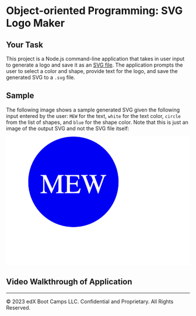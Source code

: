 # Object-oriented Programming: SVG Logo Maker

## Your Task

This project is a Node.js command-line application that takes in user input to generate a logo and save it as an [SVG file](https://en.wikipedia.org/wiki/Scalable_Vector_Graphics). The application prompts the user to select a color and shape, provide text for the logo, and save the generated SVG to a `.svg` file.

## Sample

The following image shows a sample generated SVG given the following input entered by the user: `MEW` for the text, `white` for the text color, `circle` from the list of shapes, and `blue` for the shape color. Note that this is just an image of the output SVG and not the SVG file itself:

![Image showing a sample white and blue MEW circle logo generated using this application.](/examples/MEW_sample_preview.png)

## Video Walkthrough of Application

---
© 2023 edX Boot Camps LLC. Confidential and Proprietary. All Rights Reserved.
